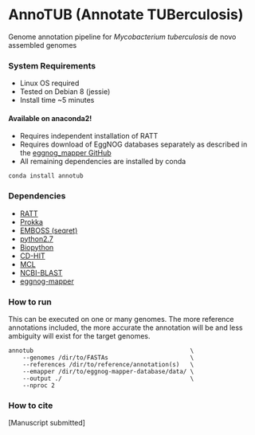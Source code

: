 # AnnoTUB (Annotate TUBerculosis)

Genome annotation pipeline for *Mycobacterium tuberculosis* de novo assembled genomes

### System Requirements
* Linux OS required
* Tested on Debian 8 (jessie)
* Install time ~5 minutes

#### Available on anaconda2!
* Requires independent installation of RATT
* Requires download of EggNOG databases separately as described in the [eggnog_mapper GitHub](https://github.com/eggnogdb/eggnog-mapper)
* All remaining dependencies are installed by conda
```
conda install annotub
```
### Dependencies
* [RATT](http://ratt.sourceforge.net/)
* [Prokka](https://github.com/tseemann/prokka)
* [EMBOSS (seqret)](http://emboss.sourceforge.net/download/)
* [python2.7](https://www.python.org/downloads/release/python-2715/)
* [Biopython](https://biopython.org/wiki/Download)
* [CD-HIT](https://github.com/weizhongli/cdhit)
* [MCL](https://github.com/JohannesBuchner/mcl)
* [NCBI-BLAST](ftp://ftp.ncbi.nlm.nih.gov/blast/executables/blast+/LATEST/)
* [eggnog-mapper](https://github.com/eggnogdb/eggnog-mapper)

### How to run
This can be executed on one or many genomes. The more reference
annotations included, the more accurate the annotation will be 
and less ambiguity will exist for the target genomes.
```
annotub                                            \
    --genomes /dir/to/FASTAs                       \
    --references /dir/to/reference/annotation(s)   \
    --emapper /dir/to/eggnog-mapper-database/data/ \
    --output ./                                    \
    --nproc 2
```

### How to cite
[Manuscript submitted]

